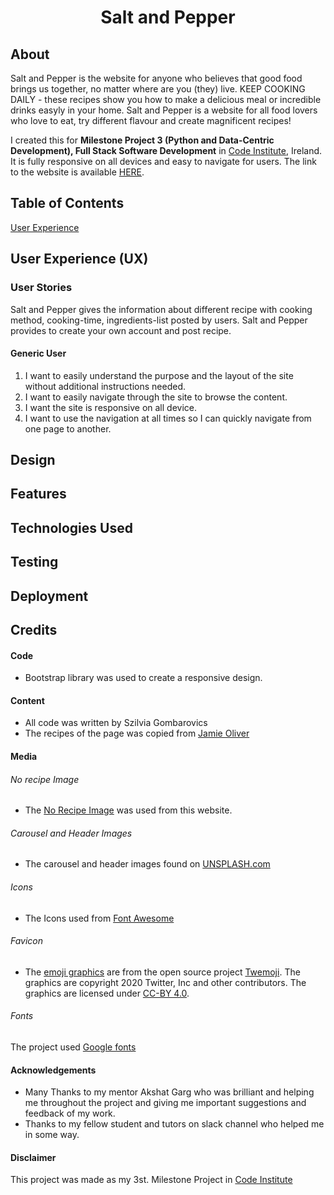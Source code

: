 <h1 align="center">Salt and Pepper</h1>


## About
Salt and Pepper is the website for anyone who believes that good food brings us together, no matter where are you (they) live.
KEEP COOKING DAILY - these recipes show you how to make a delicious meal or incredible drinks easyly in your home.
Salt and Pepper is a website for all food lovers who love to eat, try different flavour and create magnificent recipes!


I created this for **Milestone Project 3 (Python and Data-Centric Development), Full Stack Software Development** in [Code Institute](https://codeinstitute.net/), Ireland.
It is fully responsive on all devices and easy to navigate for users.
The link to the website is available [HERE]().


## Table of Contents
[User Experience](#ux)



<a name="ux"></a>
## User Experience (UX)
### User Stories
Salt and Pepper gives the information about different recipe with cooking method, cooking-time, ingredients-list posted by users.
Salt and Pepper provides to create your own account and post recipe.
#### Generic User
1.  I want to easily understand the purpose and the layout of the site without additional instructions needed.
1.  I want to easily navigate through the site to browse the content.
1.  I want the site is responsive on all device.
1.  I want to use the navigation at all times so I can quickly navigate from one page to another.

## Design

## Features

## Technologies Used

## Testing

## Deployment


## Credits
#### Code
* Bootstrap library was used to create a responsive design.
#### Content
* All code was written by Szilvia Gombarovics
* The recipes of the page was copied from [Jamie Oliver](https://www.jamieoliver.com/)
#### Media
###### No recipe Image
* The [No Recipe Image](https://norecipes.com/karaage-recipe/) was used from this website.
###### Carousel and Header Images  
* The carousel and header images found on [UNSPLASH.com](https://unsplash.com/)
###### Icons
* The Icons used from [Font Awesome](https://fontawesome.com/)
###### Favicon
* The [emoji graphics](https://github.com/twitter/twemoji/blob/master/assets/svg/1f374.svg) are from the open source project [Twemoji](https://twemoji.twitter.com/). The graphics are copyright 2020 Twitter, Inc and other contributors. The graphics are licensed under [CC-BY 4.0](https://creativecommons.org/licenses/by/4.0/).
###### Fonts
The project used [Google fonts](https://fonts.google.com/)


#### Acknowledgements
* Many Thanks to my mentor Akshat Garg who was brilliant and helping me throughout the project and giving me important suggestions and feedback of my work.
* Thanks to my fellow student and tutors on slack channel who helped me in some way.


#### Disclaimer
This project was made as my 3st. Milestone Project in [Code Institute](https://codeinstitute.net/5-day-coding-challenge/?utm_term=%2Bcode%20%2Binstitute&utm_campaign=a%26c_BR_IRL_Code_Institute&utm_source=adwords&utm_medium=ppc&hsa_net=adwords&hsa_tgt=kwd-319867642491&hsa_ad=326751276603&hsa_acc=8983321581&hsa_grp=56427889178&hsa_mt=b&hsa_cam=1378516521&hsa_kw=%2Bcode%20%2Binstitute&hsa_ver=3&hsa_src=g&gclid=EAIaIQobChMIiJjgxOrD7QIVz8LtCh3OQQgLEAAYASAAEgLd4vD_BwE&gclsrc=aw.ds)


